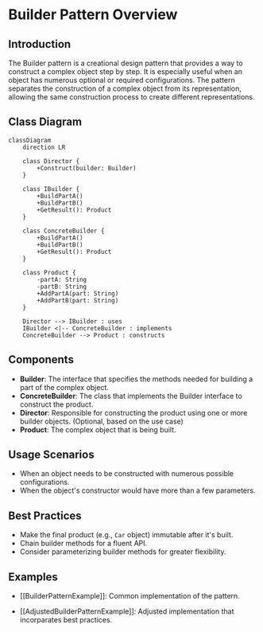 
# Builder Pattern Overview

## Introduction

The Builder pattern is a creational design pattern that provides a way to construct a complex object step by step.
It is especially useful when an object has numerous optional or required configurations.
The pattern separates the construction of a complex object from its representation, allowing the same construction process to create different representations.

## Class Diagram

```mermaid
classDiagram
    direction LR

    class Director {
        +Construct(builder: Builder)
    }

    class IBuilder {
        +BuildPartA()
        +BuildPartB()
        +GetResult(): Product
    }

    class ConcreteBuilder {
        +BuildPartA()
        +BuildPartB()
        +GetResult(): Product
    }

    class Product {
        -partA: String
        -partB: String
        +AddPartA(part: String)
        +AddPartB(part: String)
    }

    Director --> IBuilder : uses
    IBuilder <|-- ConcreteBuilder : implements
    ConcreteBuilder --> Product : constructs
```

## Components

- **Builder**: The interface that specifies the methods needed for building a part of the complex object.
- **ConcreteBuilder**: The class that implements the Builder interface to construct the product.
- **Director**: Responsible for constructing the product using one or more builder objects. (Optional, based on the use case)
- **Product**: The complex object that is being built.

## Usage Scenarios

- When an object needs to be constructed with numerous possible configurations.
- When the object's constructor would have more than a few parameters.

## Best Practices

- Make the final product (e.g., `Car` object) immutable after it's built.
- Chain builder methods for a fluent API.
- Consider parameterizing builder methods for greater flexibility.

## Examples

* [[BuilderPatternExample]]:
Common implementation of the pattern.

* [[AdjustedBuilderPatternExample]]: Adjusted implementation that incorparates best practices. 
